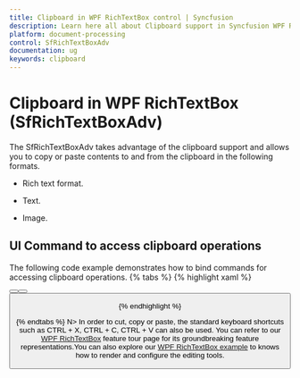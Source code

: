 ```yaml
---
title: Clipboard in WPF RichTextBox control | Syncfusion
description: Learn here all about Clipboard support in Syncfusion WPF RichTextBox (SfRichTextBoxAdv) control and more.
platform: document-processing
control: SfRichTextBoxAdv
documentation: ug
keywords: clipboard
---
```

# Clipboard in WPF RichTextBox (SfRichTextBoxAdv)

The SfRichTextBoxAdv takes advantage of the clipboard support and allows you to copy or paste contents to and from the clipboard in the following formats.

* Rich text format.

* Text.

* Image.

## UI Command to access clipboard operations


The following code example demonstrates how to bind commands for accessing clipboard operations.
{% tabs %}
{% highlight xaml %}
<!-- Binds button to the CutCommand -->
<Button Content="Cut" Command="RichTextBoxAdv:SfRichTextBoxAdv.CutCommand" CommandTarget="{Binding ElementName=richTextBoxAdv}" />
<!-- Binds button to the CopyCommand -->
<Button Content="Copy" Command="RichTextBoxAdv:SfRichTextBoxAdv.CopyCommand" CommandTarget="{Binding ElementName=richTextBoxAdv}" />
<!-- Binds button to the PasteCommand -->
<Button Content="Paste" Command="RichTextBoxAdv:SfRichTextBoxAdv.PasteCommand" CommandTarget="{Binding ElementName=richTextBoxAdv}" />


{% endhighlight %}

{% endtabs %}
N> In order to cut, copy or paste, the standard keyboard shortcuts such as CTRL + X, CTRL + C, CTRL + V can also be used.
You can refer to our [WPF RichTextBox](https://www.syncfusion.com/wpf-controls/richtextbox) feature tour page for its groundbreaking feature representations.You can also explore our [WPF RichTextBox example](https://github.com/syncfusion/wpf-demos/tree/master/richtextbox) to knows how to render and configure the editing tools.
